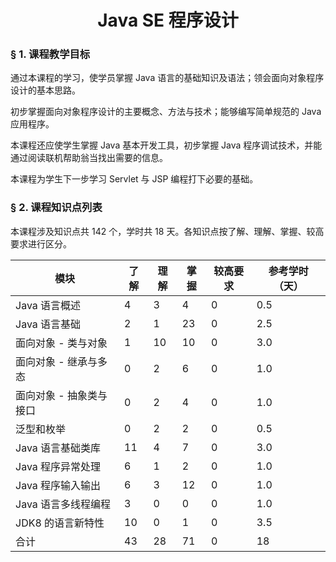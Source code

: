 # <center>Java SE 程序设计</center>

### &sect; 1. 课程教学目标

通过本课程的学习，使学员掌握 Java 语言的基础知识及语法；领会面向对象程序设计的基本思路。

初步掌握面向对象程序设计的主要概念、方法与技术；能够编写简单规范的 Java 应用程序。

本课程还应使学生掌握 Java 基本开发工具，初步掌握 Java 程序调试技术，并能通过阅读联机帮助翁当找出需要的信息。

本课程为学生下一步学习 Servlet 与 JSP 编程打下必要的基础。

### &sect; 2. 课程知识点列表

本课程涉及知识点共 142 个，学时共 18 天。各知识点按了解、理解、掌握、较高要求进行区分。

|模块|了解|理解|掌握|较高要求|参考学时（天）|
|-|-|-|-|-|-|
|Java 语言概述|4|3|4|0|0.5
|Java 语言基础|2|1|23|0|2.5
|面向对象 - 类与对象|1|10|10|0|3.0
|面向对象 - 继承与多态|0|2|6|0|1.0
|面向对象 - 抽象类与接口|0|2|4|0|1.0
|泛型和枚举|0|2|2|0|0.5
|Java 语言基础类库|11|4|7|0|3.0
|Java 程序异常处理|6|1|2|0|1.0
|Java 程序输入输出|6|3|12|0|1.0
|Java 语言多线程编程|3|0|0|0|1.0
|JDK8 的语言新特性|10|0|1|0|3.5
|合计|43|28|71|0|18|